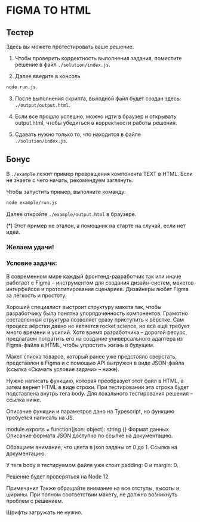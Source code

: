 # FIGMA TO HTML

## Тестер

Здесь вы можете протестировать ваше решение. 

1. Чтобы проверить корректность выполнения задания, поместите решение в файл `./solution/index.js`.

2. Далее введите в консоль 
```bash 
node run.js
```

3. После выполнения скрипта, выходной файл будет создан здесь: `./output/output.html`.

4. Если все прошло успешно, можно идти в браузер и открывать output.html, чтобы убедиться в корректности работы решения.

5. Сдавать нужно только то, что находится в файле `./solution/index.js`.

## Бонус

В `./example` лежит пример превращения компонента TEXT в HTML. Если не знаете с чего начать, рекомендуем заглянуть. 

Чтобы запустить пример, выполните команду:
```bash 
node example/run.js
```

Далее откройте `./example/output.html` в браузере.

(*) Этот пример не эталон, а помощник на старте на случай, если нет идей.

### Желаем удачи!


### Условие задачи:

В современном мире каждый фронтенд-разработчик так или иначе работает с Figma – инструментом для создания дизайн-систем, макетов интерфейсов и прототипирования сценариев. Дизайнеры любят Figma за лёгкость и простоту.

Хороший специалист выстроит структуру макета так, чтобы разработчику была понятна упорядоченность компонентов. Грамотно составленная структура позволяет сразу приступить к вёрстке. Сам процесс вёрстки давно не является rocket science, но всё ещё требует много времени и усилий. Хотя время разработчика – дорогой ресурс, предлагаем потратить его на создание универсального адаптера из Figma-файла в HTML, чтобы упростить жизнь в будущем.

Макет списка товаров, который ранее уже предстояло сверстать, представлен в Figma и с помощью API выгружен в виде JSON-файла (ссылка «Скачать условие задачи» – ниже).

Нужно написать функцию, которая преобразует этот файл в HTML, а затем вернет HTML в виде строки. При тестировании эта строка будет подставлена внутрь тега body. Для локального тестирования решения – ссылка ниже.

Описание функции и параметров дано на Typescript, но функцию требуется написать на JS.

module.exports = function(json: object): string {}
Формат данных
Описание формата JSON доступно по ссылке на документацию.

Обращаем внимание, что цвета в json заданы от 0 до 1. Ссылка на документацию.

У тега body в тестируемом файле уже стоит padding: 0 и margin: 0.

Решение будет проверяться на Node 12.

Примечания
Также обращайте внимание на все отступы, высоты и ширины. При полном соответствии макету, не должно возникнуть проблем с решением.

Шрифты загружать не нужно.